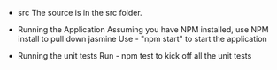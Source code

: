 * src
The source is in the src folder.

* Running the Application
Assuming you have NPM installed, use NPM install to pull down jasmine
Use - "npm start" to start the application

* Running the unit tests
Run - npm test to kick off all the unit tests
